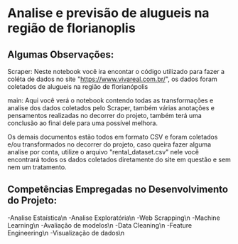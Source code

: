 # Analise e previsão de alugueis na região de florianoplis

## Algumas Observações:

Scraper: Neste notebook você ira encontar o código utilizado para fazer a coléta de dados no site "https://www.vivareal.com.br/", os dados foram coletados
de alugueis na região de florianópolis

main: Aqui você verá o notebook contendo todas as transformações e analise dos dados coletados pelo Scraper, também várias anotações e pensamentos realizadas
no decorrer do projeto, também terá uma conclusão ao final dele para uma possível melhora.

Os demais documentos estão todos em formato CSV e foram coletados e/ou transformados no decorrer do projeto, caso queira fazer alguma analise por conta, utilize o arquivo "rental_dataset.csv" nele você encontrará todos os dados coletados diretamente do site em questão e sem nem um tratamento.

## Competências Empregadas no Desenvolvimento do Projeto:

-Analise Estaística\n
-Analise Exploratória\n
-Web Scrapping\n
-Machine Learning\n
-Avaliação de modelos\n
-Data Cleaning\n
-Feature Engineering\n
-Visualização de dados\n
